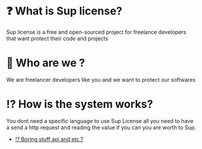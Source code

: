 # ❓ What is Sup license?



Sup license is a free and open-sourced project for freelance developers that want protect their code and projects

# 🙎 Who are we ?



We are freelancer developers like you and we want to protect our softwares&#x20;


# ⁉️ How is the system works?

You dont need a specific language to use Sup License all you need to have a send a http request and reading the value if you can you are worth to Sup.


* [⁉️ Boring stuff api and etc.?](requests.md)
